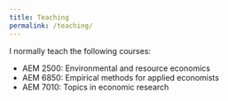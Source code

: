 ```yaml
---
title: Teaching
permalink: /teaching/
---
```


I normally teach the following courses:

- AEM 2500: Environmental and resource economics
- AEM 6850: Empirical methods for applied economists
- AEM 7010: Topics in economic research 

